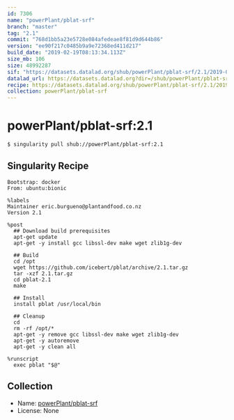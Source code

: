 ```yaml
---
id: 7306
name: "powerPlant/pblat-srf"
branch: "master"
tag: "2.1"
commit: "768d1bb5a23e5728e084afedeae8f81d9d644b86"
version: "ee90f217c0485b9a9e72368ed411d217"
build_date: "2019-02-19T08:13:34.113Z"
size_mb: 106
size: 48992287
sif: "https://datasets.datalad.org/shub/powerPlant/pblat-srf/2.1/2019-02-19-768d1bb5-ee90f217/ee90f217c0485b9a9e72368ed411d217.simg"
datalad_url: https://datasets.datalad.org?dir=/shub/powerPlant/pblat-srf/2.1/2019-02-19-768d1bb5-ee90f217/
recipe: https://datasets.datalad.org/shub/powerPlant/pblat-srf/2.1/2019-02-19-768d1bb5-ee90f217/Singularity
collection: powerPlant/pblat-srf
---
```


# powerPlant/pblat-srf:2.1

```bash
$ singularity pull shub://powerPlant/pblat-srf:2.1
```

## Singularity Recipe

```singularity
Bootstrap: docker
From: ubuntu:bionic

%labels
Maintainer eric.burgueno@plantandfood.co.nz
Version 2.1

%post
  ## Download build prerequisites
  apt-get update
  apt-get -y install gcc libssl-dev make wget zlib1g-dev

  ## Build
  cd /opt
  wget https://github.com/icebert/pblat/archive/2.1.tar.gz
  tar -xzf 2.1.tar.gz
  cd pblat-2.1
  make

  ## Install
  install pblat /usr/local/bin

  ## Cleanup
  cd
  rm -rf /opt/*
  apt-get -y remove gcc libssl-dev make wget zlib1g-dev
  apt-get -y autoremove
  apt-get -y clean all

%runscript
  exec pblat "$@"
```

## Collection

 - Name: [powerPlant/pblat-srf](https://github.com/powerPlant/pblat-srf)
 - License: None


